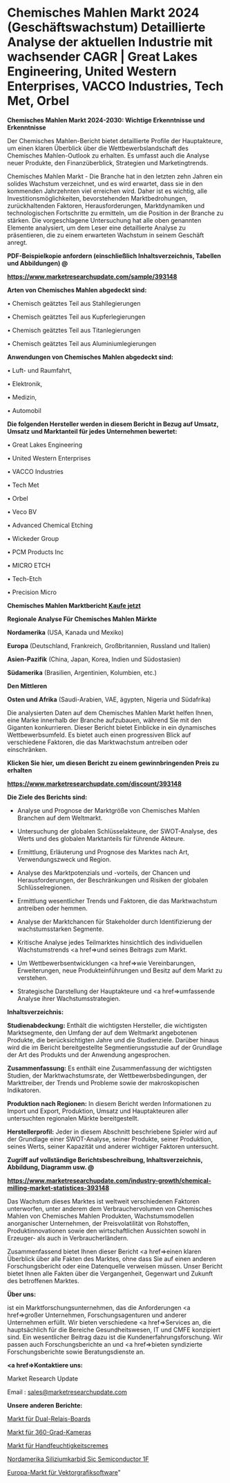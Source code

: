 # Chemisches Mahlen Markt 2024 (Geschäftswachstum) Detaillierte Analyse der aktuellen Industrie mit wachsender CAGR | Great Lakes Engineering, United Western Enterprises, VACCO Industries, Tech Met, Orbel

<strong>Chemisches Mahlen Markt 2024-2030: Wichtige Erkenntnisse und Erkenntnisse</strong>

Der Chemisches Mahlen-Bericht bietet detaillierte Profile der Hauptakteure, um einen klaren Überblick über die Wettbewerbslandschaft des Chemisches Mahlen-Outlook zu erhalten. Es umfasst auch die Analyse neuer Produkte, den Finanzüberblick, Strategien und Marketingtrends.

Chemisches Mahlen Markt - Die Branche hat in den letzten zehn Jahren ein solides Wachstum verzeichnet, und es wird erwartet, dass sie in den kommenden Jahrzehnten viel erreichen wird. Daher ist es wichtig, alle Investitionsmöglichkeiten, bevorstehenden Marktbedrohungen, zurückhaltenden Faktoren, Herausforderungen, Marktdynamiken und technologischen Fortschritte zu ermitteln, um die Position in der Branche zu stärken. Die vorgeschlagene Untersuchung hat alle oben genannten Elemente analysiert, um dem Leser eine detaillierte Analyse zu präsentieren, die zu einem erwarteten Wachstum in seinem Geschäft anregt.



<strong><b>PDF-Beispielkopie anfordern (einschließlich Inhaltsverzeichnis, Tabellen und Abbildungen) @ </b></strong>

<strong><a href=https://www.marketresearchupdate.com/sample/393148>

<strong>https://www.marketresearchupdate.com/sample/393148</u></a></strong></strong>



<strong>Arten von Chemisches Mahlen abgedeckt sind:</strong>

• Chemisch geätztes Teil aus Stahllegierungen

• Chemisch geätztes Teil aus Kupferlegierungen

• Chemisch geätztes Teil aus Titanlegierungen

• Chemisch geätztes Teil aus Aluminiumlegierungen



<strong>Anwendungen von Chemisches Mahlen abgedeckt sind:</strong>

• Luft- und Raumfahrt,

• Elektronik,

• Medizin,

• Automobil



<strong>Die folgenden Hersteller werden in diesem Bericht in Bezug auf Umsatz, Umsatz und Marktanteil für jedes Unternehmen bewertet:</strong>

• Great Lakes Engineering

• United Western Enterprises

• VACCO Industries

• Tech Met

• Orbel

• Veco BV

• Advanced Chemical Etching

• Wickeder Group

• PCM Products Inc

• MICRO ETCH

• Tech-Etch

• Precision Micro



<strong>Chemisches Mahlen Marktbericht <a href=https://www.marketresearchupdate.com/buynow/393148>Kaufe jetzt</a></strong>



<strong>Regionale Analyse Für Chemisches Mahlen Märkte</strong>



<strong>Nordamerika</strong> (USA, Kanada und Mexiko)



<strong>Europa</strong> (Deutschland, Frankreich, Großbritannien, Russland und Italien)



<strong>Asien-Pazifik</strong> (China, Japan, Korea, Indien und Südostasien)



<strong>Südamerika</strong> (Brasilien, Argentinien, Kolumbien, etc.)



<strong>Den Mittleren</strong> 

<strong>Osten und Afrika</strong> (Saudi-Arabien, VAE, ägypten, Nigeria und Südafrika)

Die analysierten Daten auf dem Chemisches Mahlen Markt helfen Ihnen, eine Marke innerhalb der Branche aufzubauen, während Sie mit den Giganten konkurrieren. Dieser Bericht bietet Einblicke in ein dynamisches Wettbewerbsumfeld. Es bietet auch einen progressiven Blick auf verschiedene Faktoren, die das Marktwachstum antreiben oder einschränken.



<strong>Klicken Sie hier, um diesen Bericht zu einem gewinnbringenden Preis zu erhalten
</strong>

<strong><a href=https://www.marketresearchupdate.com/discount/393148>https://www.marketresearchupdate.com/discount/393148</b></u></strong></a>



<strong>Die Ziele des Berichts sind:</strong>

- Analyse und Prognose der Marktgröße von Chemisches Mahlen Branchen auf dem Weltmarkt.

- Untersuchung der globalen Schlüsselakteure, der SWOT-Analyse, des Werts und des globalen Marktanteils für führende Akteure.

- Ermittlung, Erläuterung und Prognose des Marktes nach Art, Verwendungszweck und Region.

- Analyse des Marktpotenzials und -vorteils, der Chancen und Herausforderungen, der Beschränkungen und Risiken der globalen Schlüsselregionen.

- Ermittlung wesentlicher Trends und Faktoren, die das Marktwachstum antreiben oder hemmen.

- Analyse der Marktchancen für Stakeholder durch Identifizierung der wachstumsstarken Segmente.

- Kritische Analyse jedes Teilmarktes hinsichtlich des individuellen Wachstumstrends <a href=>und</a> seines Beitrags zum Markt.

- Um Wettbewerbsentwicklungen <a href=>wie</a> Vereinbarungen, Erweiterungen, neue Produkteinführungen und Besitz auf dem Markt zu verstehen.

- Strategische Darstellung der Hauptakteure und <a href=>umfas</a>sende Analyse ihrer Wachstumsstrategien.



<strong>Inhaltsverzeichnis:</strong>



<strong>Studienabdeckung:</strong> Enthält die wichtigsten Hersteller, die wichtigsten Marktsegmente, den Umfang der auf dem Weltmarkt angebotenen Produkte, die berücksichtigten Jahre und die Studienziele. Darüber hinaus wird die im Bericht bereitgestellte Segmentierungsstudie auf der Grundlage der Art des Produkts und der Anwendung angesprochen.



<strong>Zusammenfassung:</strong> Es enthält eine Zusammenfassung der wichtigsten Studien, der Marktwachstumsrate, der Wettbewerbsbedingungen, der Markttreiber, der Trends und Probleme sowie der makroskopischen Indikatoren.



<strong>Produktion nach Regionen:</strong> In diesem Bericht werden Informationen zu Import und Export, Produktion, Umsatz und Hauptakteuren aller untersuchten regionalen Märkte bereitgestellt.



<strong>Herstellerprofil:</strong> Jeder in diesem Abschnitt beschriebene Spieler wird auf der Grundlage einer SWOT-Analyse, seiner Produkte, seiner Produktion, seines Werts, seiner Kapazität und anderer wichtiger Faktoren untersucht.



<strong><b>Zugriff auf vollständige Berichtsbeschreibung, Inhaltsverzeichnis, Abbildung, Diagramm usw. @ </b></strong>

<strong><a href=https://www.marketresearchupdate.com/industry-growth/chemical-milling-market-statistices-393148>https://www.marketresearchupdate.com/industry-growth/chemical-milling-market-statistices-393148</a></strong>

Das Wachstum dieses Marktes ist weltweit verschiedenen Faktoren unterworfen, unter anderem dem Verbrauchervolumen von Chemisches Mahlen von Chemisches Mahlen Produkten, Wachstumsmodellen anorganischer Unternehmen, der Preisvolatilität von Rohstoffen, Produktinnovationen sowie den wirtschaftlichen Aussichten sowohl in Erzeuger- als auch in Verbraucherländern.

Zusammenfassend bietet Ihnen dieser Bericht <a href=>einen</a> klaren Überblick über alle Fakten des Marktes, ohne dass Sie auf einen anderen Forschungsbericht oder eine Datenquelle verweisen müssen. Unser Bericht bietet Ihnen alle Fakten über die Vergangenheit, Gegenwart und Zukunft des betroffenen Marktes.



<strong>Über uns:</strong>

 ist ein Marktforschungsunternehmen, das die Anforderungen <a href=>großer</a> Unternehmen, Forschungsagenturen und anderer Unternehmen erfüllt. Wir bieten verschiedene <a href=>Services</a> an, die hauptsächlich für die Bereiche Gesundheitswesen, IT und CMFE konzipiert sind. Ein wesentlicher Beitrag dazu ist die Kundenerfahrungsforschung. Wir passen auch Forschungsberichte an und <a href=>bieten</a> syndizierte Forschungsberichte sowie Beratungsdienste an.



<strong><a href=>Kontaktiere uns:</a></strong>

Market Research Update

Email : sales@marketresearchupdate.com



<strong>Unsere anderen Berichte:</strong>

<a href=https://www.linkedin.com/pulse/dual-relay-board-market-2023-2029-in-depth-report>Markt für Dual-Relais-Boards</a>

<a href=https://www.linkedin.com/pulse/360-degree-camera-market-sizing-up-anticipating>Markt für 360-Grad-Kameras</a>

<a href=https://www.linkedin.com/pulse/hand-moisturizer-market-2023-remarking-enormous>Markt für Handfeuchtigkeitscremes</a>

<a href=https://www.linkedin.com/pulse/north-america-silicon-carbide-sic-semiconductor-1f>Nordamerika Siliziumkarbid Sic Semiconductor 1F</a>

<a href=https://www.linkedin.com/pulse/europe-vector-graphics-software-market-4uxsf/>Europa-Markt für Vektorgrafiksoftware</a>"
